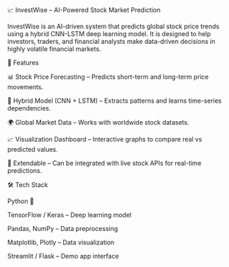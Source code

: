 📈 InvestWise – AI-Powered Stock Market Prediction

InvestWise is an AI-driven system that predicts global stock price trends using a hybrid CNN-LSTM deep learning model. It is designed to help investors, traders, and financial analysts make data-driven decisions in highly volatile financial markets.

🚀 Features

📊 Stock Price Forecasting – Predicts short-term and long-term price movements.

🤖 Hybrid Model (CNN + LSTM) – Extracts patterns and learns time-series dependencies.

🌍 Global Market Data – Works with worldwide stock datasets.

📈 Visualization Dashboard – Interactive graphs to compare real vs predicted values.

🔮 Extendable – Can be integrated with live stock APIs for real-time predictions.

🛠️ Tech Stack

Python 🐍

TensorFlow / Keras – Deep learning model

Pandas, NumPy – Data preprocessing

Matplotlib, Plotly – Data visualization

Streamlit / Flask – Demo app interface
